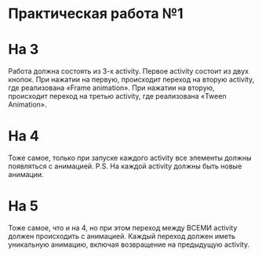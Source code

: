 # Практическая работа №1

# На 3

Работа должна состоять из 3-х activity. Первое activity состоит из
двух кнопок. При нажатии на первую, происходит переход на
вторую activity, где реализована «Frame animation». При нажатии
на вторую, происходит переход на третью activity, где реализована
«Tween Animation».

# На 4

Тоже самое, только при запуске каждого activity все элементы
должны появляться с анимацией.
P.S. На каждой activity должны быть новые анимации.

# На 5

Тоже самое, что и на 4, но при этом переход между ВСЕМИ activity
должен происходить с анимацией. Каждый переход должен иметь
уникальную анимацию, включая возвращение на предыдущую
activity.
